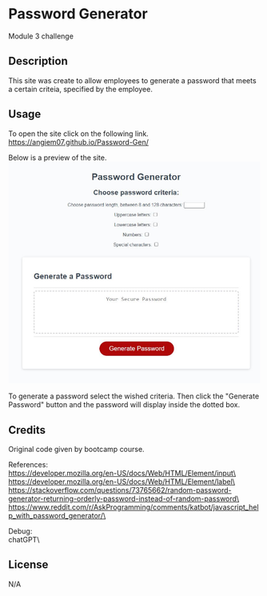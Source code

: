 # Password Generator
Module 3 challenge

## Description
This site was create to allow employees to generate a password that meets a certain criteia, specified by the employee.

## Usage
To open the site click on the following link.\
https://angiem07.github.io/Password-Gen/

Below is a preview of the site.
![alt text](./assets/images/site-ss.JPG)

To generate a password select the wished criteria.
Then click the "Generate Password" button and the password will display inside the dotted box.

## Credits
Original code given by bootcamp course.

References:\
https://developer.mozilla.org/en-US/docs/Web/HTML/Element/input\
https://developer.mozilla.org/en-US/docs/Web/HTML/Element/label\
https://stackoverflow.com/questions/73765662/random-password-generator-returning-orderly-password-instead-of-random-password\
https://www.reddit.com/r/AskProgramming/comments/katbot/javascript_help_with_password_generator/\

Debug:\
chatGPT\

## License
N/A



